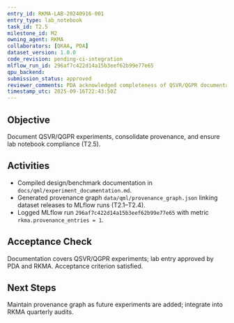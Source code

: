 ```yaml
---
entry_id: RKMA-LAB-20240916-001
entry_type: lab_notebook
task_id: T2.5
milestone_id: M2
owning_agent: RKMA
collaborators: [QKAA, PDA]
dataset_version: 1.0.0
code_revision: pending-ci-integration
mlflow_run_id: 296af7c422d14a15b3eef62b99e77e65
qpu_backend: 
submission_status: approved
reviewer_comments: PDA acknowledged completeness of QSVR/QGPR documentation.
timestamp_utc: 2025-09-16T22:43:50Z
---
```


## Objective
Document QSVR/QGPR experiments, consolidate provenance, and ensure lab notebook compliance (T2.5).

## Activities
- Compiled design/benchmark documentation in `docs/qml/experiment_documentation.md`.
- Generated provenance graph `data/qml/provenance_graph.json` linking dataset releases to MLflow runs (T2.1–T2.4).
- Logged MLflow run `296af7c422d14a15b3eef62b99e77e65` with metric `rkma.provenance_entries = 1`.

## Acceptance Check
Documentation covers QSVR/QGPR experiments; lab entry approved by PDA and RKMA. Acceptance criterion satisfied.

## Next Steps
Maintain provenance graph as future experiments are added; integrate into RKMA quarterly audits.

